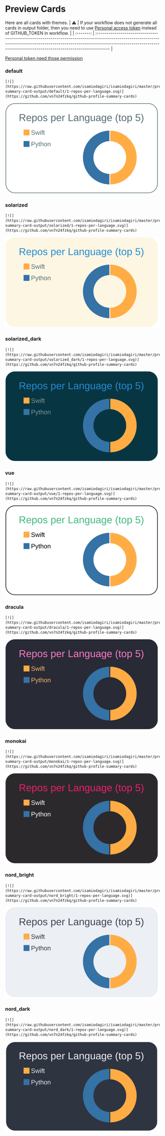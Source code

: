 
# Preview Cards

Here are all cards with themes.
| :warning: | If your workflow does not generate all cards in output folder, then you need to use [Personal access token](https://docs.github.com/en/actions/configuring-and-managing-workflows/creating-and-storing-encrypted-secrets) instead of GITHUB_TOKEN in workflow. |
| :-------: | :------------------------------------------------------------------------------------------------------------------------------------------------------------------------------------------------------------------------------------------------ |

[Personal token need those permission](https://github.com/vn7n24fzkq/github-profile-summary-cards/wiki/Personal-access-token-permissions)


### default


```
[![](https://raw.githubusercontent.com/isamiodagiri/isamiodagiri/master/profile-summary-card-output/default/1-repos-per-language.svg)](https://github.com/vn7n24fzkq/github-profile-summary-cards)
```
![](https://raw.githubusercontent.com/isamiodagiri/isamiodagiri/master/profile-summary-card-output/default/1-repos-per-language.svg)


### solarized


```
[![](https://raw.githubusercontent.com/isamiodagiri/isamiodagiri/master/profile-summary-card-output/solarized/1-repos-per-language.svg)](https://github.com/vn7n24fzkq/github-profile-summary-cards)
```
![](https://raw.githubusercontent.com/isamiodagiri/isamiodagiri/master/profile-summary-card-output/solarized/1-repos-per-language.svg)


### solarized_dark


```
[![](https://raw.githubusercontent.com/isamiodagiri/isamiodagiri/master/profile-summary-card-output/solarized_dark/1-repos-per-language.svg)](https://github.com/vn7n24fzkq/github-profile-summary-cards)
```
![](https://raw.githubusercontent.com/isamiodagiri/isamiodagiri/master/profile-summary-card-output/solarized_dark/1-repos-per-language.svg)


### vue


```
[![](https://raw.githubusercontent.com/isamiodagiri/isamiodagiri/master/profile-summary-card-output/vue/1-repos-per-language.svg)](https://github.com/vn7n24fzkq/github-profile-summary-cards)
```
![](https://raw.githubusercontent.com/isamiodagiri/isamiodagiri/master/profile-summary-card-output/vue/1-repos-per-language.svg)


### dracula


```
[![](https://raw.githubusercontent.com/isamiodagiri/isamiodagiri/master/profile-summary-card-output/dracula/1-repos-per-language.svg)](https://github.com/vn7n24fzkq/github-profile-summary-cards)
```
![](https://raw.githubusercontent.com/isamiodagiri/isamiodagiri/master/profile-summary-card-output/dracula/1-repos-per-language.svg)


### monokai


```
[![](https://raw.githubusercontent.com/isamiodagiri/isamiodagiri/master/profile-summary-card-output/monokai/1-repos-per-language.svg)](https://github.com/vn7n24fzkq/github-profile-summary-cards)
```
![](https://raw.githubusercontent.com/isamiodagiri/isamiodagiri/master/profile-summary-card-output/monokai/1-repos-per-language.svg)


### nord_bright


```
[![](https://raw.githubusercontent.com/isamiodagiri/isamiodagiri/master/profile-summary-card-output/nord_bright/1-repos-per-language.svg)](https://github.com/vn7n24fzkq/github-profile-summary-cards)
```
![](https://raw.githubusercontent.com/isamiodagiri/isamiodagiri/master/profile-summary-card-output/nord_bright/1-repos-per-language.svg)


### nord_dark


```
[![](https://raw.githubusercontent.com/isamiodagiri/isamiodagiri/master/profile-summary-card-output/nord_dark/1-repos-per-language.svg)](https://github.com/vn7n24fzkq/github-profile-summary-cards)
```
![](https://raw.githubusercontent.com/isamiodagiri/isamiodagiri/master/profile-summary-card-output/nord_dark/1-repos-per-language.svg)

